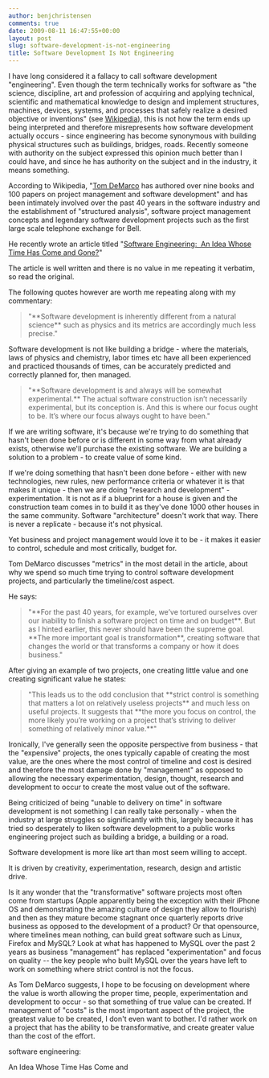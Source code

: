 ```yaml
---
author: benjchristensen
comments: true
date: 2009-08-11 16:47:55+00:00
layout: post
slug: software-development-is-not-engineering
title: Software Development Is Not Engineering
---
```


I have long considered it a fallacy to call software development "engineering". Even though the term technically works for software as "the science, discipline, art and profession of acquiring and applying technical, scientific and mathematical knowledge to design and implement structures, machines, devices, systems, and processes that safely realize a desired objective or inventions" (see [Wikipedia](http://en.wikipedia.org/wiki/Engineering)), this is not how the term ends up being interpreted and therefore misrepresents how software development actually occurs - since engineering has become synonymous with building physical structures such as buildings, bridges, roads. Recently someone with authority on the subject expressed this opinion much better than I could have, and since he has authority on the subject and in the industry, it means something.

According to Wikipedia, "[Tom DeMarco](http://en.wikipedia.org/wiki/Tom_DeMarco) has authored over nine books and 100 papers on project management and software development" and has been intimately involved over the past 40 years in the software industry and the establishment of "structured analysis", software project management concepts and legendary software development projects such as the first large scale telephone exchange for Bell.

He recently wrote an article titled "[Software Engineering:  An Idea Whose Time Has Come and Gone?](http://www2.computer.org/cms/Computer.org/ComputingNow/homepage/2009/0709/rW_SO_Viewpoints.pdf)"

The article is well written and there is no value in me repeating it verbatim, so read the original.

The following quotes however are worth me repeating along with my commentary:


<blockquote>"**Software development is inherently different from a natural science** such as physics and its metrics are accordingly much less precise."</blockquote>


Software development is not like building a bridge - where the materials, laws of physics and chemistry, labor times etc have all been experienced and practiced thousands of times, can be accurately predicted and correctly planned for, then managed.


<blockquote>"**Software development is and always will be somewhat experimental.** The actual software construction isn’t necessarily experimental, but its conception is. And this is where our focus ought to be. It’s where our focus always ought to have been."</blockquote>


If we are writing software, it's because we're trying to do something that hasn't been done before or is different in some way from what already exists, otherwise we'll purchase the existing software. We are building a solution to a problem - to create value of some kind.

If we're doing something that hasn't been done before - either with new technologies, new rules, new performance criteria or whatever it is that makes it unique - then we are doing "research and development" - experimentation. It is not as if a blueprint for a house is given and the construction team comes in to build it as they've done 1000 other houses in the same community. Software "architecture" doesn't work that way. There is never a replicate - because it's not physical.

Yet business and project management would love it to be - it makes it easier to control, schedule and most critically, budget for.

Tom DeMarco discusses "metrics" in the most detail in the article, about why we spend so much time trying to control software development projects, and particularly the timeline/cost aspect.

He says:


<blockquote>"**For the past 40 years, for example, we’ve tortured ourselves over our inability to finish a software project on time and on budget**. But as I hinted earlier, this never should have been the supreme goal. **The more important goal is transformation**, creating software that changes the world or that transforms a company or how it does business."</blockquote>


After giving an example of two projects, one creating little value and one creating significant value he states:


<blockquote>"This leads us to the odd conclusion that **strict control is something that matters a lot on relatively useless projects** and much less on useful projects. It suggests that **the more you focus on control, the more likely you’re working on a project that’s striving to deliver something of relatively minor value.**"</blockquote>


Ironically, I've generally seen the opposite perspective from business - that the "expensive" projects, the ones typically capable of creating the most value, are the ones where the most control of timeline and cost is desired and therefore the most damage done by "management" as opposed to allowing the necessary experimentation, design, thought, research and development to occur to create the most value out of the software.

Being criticized of being "unable to delivery on time" in software development is not something I can really take personally - when the industry at large struggles so significantly with this, largely because it has tried so desperately to liken software development to a public works engineering project such as building a bridge, a building or a road.

Software development is more like art than most seem willing to accept.

It is driven by creativity, experimentation, research, design and artistic drive.

Is it any wonder that the "transformative" software projects most often come from startups (Apple apparently being the exception with their iPhone OS and demonstrating the amazing culture of design they allow to flourish) and then as they mature become stagnant once quarterly reports drive business as opposed to the development of a product? Or that opensource, where timelines mean nothing, can build great software such as Linux, Firefox and MySQL? Look at what has happened to MySQL over the past 2 years as business "management" has replaced "experimentation" and focus on quality -- the key people who built MySQL over the years have left to work on something where strict control is not the focus.

As Tom DeMarco suggests, I hope to be focusing on development where the value is worth allowing the proper time, people, experimentation and development to occur - so that something of true value can be created. If management of "costs" is the most important aspect of the project, the greatest value to be created, I don't even want to bother. I'd rather work on a project that has the ability to be transformative, and create greater value than the cost of the effort.


software engineering:




An Idea Whose Time Has Come and
